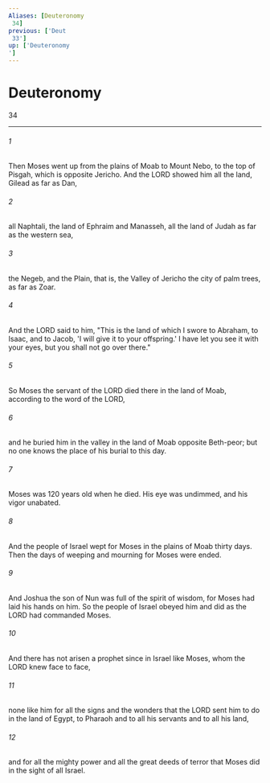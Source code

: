```yaml
---
Aliases: [Deuteronomy 34]
previous: ['Deut 33']
up: ['Deuteronomy']
---
```

# Deuteronomy 34

***
 

###### 1 
Then Moses went up from the plains of Moab to Mount Nebo, to the top of Pisgah, which is opposite Jericho. And the LORD showed him all the land, Gilead as far as Dan,  

###### 2 
all Naphtali, the land of Ephraim and Manasseh, all the land of Judah as far as the western sea,  

###### 3 
the Negeb, and the Plain, that is, the Valley of Jericho the city of palm trees, as far as Zoar.  

###### 4 
And the LORD said to him, "This is the land of which I swore to Abraham, to Isaac, and to Jacob, 'I will give it to your offspring.' I have let you see it with your eyes, but you shall not go over there."  

###### 5 
So Moses the servant of the LORD died there in the land of Moab, according to the word of the LORD,  

###### 6 
and he buried him in the valley in the land of Moab opposite Beth-peor; but no one knows the place of his burial to this day.  

###### 7 
Moses was 120 years old when he died. His eye was undimmed, and his vigor unabated.  

###### 8 
And the people of Israel wept for Moses in the plains of Moab thirty days. Then the days of weeping and mourning for Moses were ended.  

###### 9 
And Joshua the son of Nun was full of the spirit of wisdom, for Moses had laid his hands on him. So the people of Israel obeyed him and did as the LORD had commanded Moses.  

###### 10 
And there has not arisen a prophet since in Israel like Moses, whom the LORD knew face to face,  

###### 11 
none like him for all the signs and the wonders that the LORD sent him to do in the land of Egypt, to Pharaoh and to all his servants and to all his land,  

###### 12 
and for all the mighty power and all the great deeds of terror that Moses did in the sight of all Israel.
